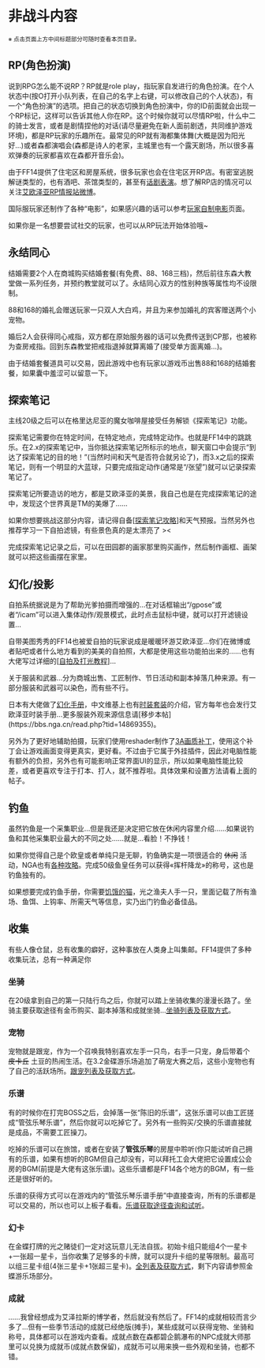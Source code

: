 # 非战斗内容

<div><TOC /><small>※ 点击页面上方中间标题部分可随时查看本页目录。</small></div>

## RP(角色扮演)

说到RPG怎么能不说RP？RP就是role play，指玩家自发进行的角色扮演。在个人状态中(按O打开小队列表，在自己的名字上右键，可以修改自己的个人状态)，有一个“角色扮演”的选项。把自己的状态切换到角色扮演中，你的ID前面就会出现一个RP标记，这样可以告诉其他人你在RP。这个时候你就可以尽情RP啦，什么中二的骑士发言，或者是剧情捏他的对话(请尽量避免在新人面前剧透，共同维护游戏环境)，都是RP玩家的乐趣所在。最常见的RP就有海都集体舞(大概是因为阳光好…)或者森都演唱会(森都是诗人的老家，主城里也有一个露天剧场，所以很多喜欢弹奏的玩家都喜欢在森都开音乐会)。

由于FF14提供了住宅区和房屋系统，很多玩家也会在住宅区开RP店。有密室逃脱解谜类型的，也有酒吧、茶馆类型的，甚至有[话剧表演](https://zhuanlan.zhihu.com/p/64791226)。想了解RP店的情况可以关注[艾欧泽亚RP情报站微博](https://www.weibo.com/u/6212462969)。

国际服玩家还制作了各种“电影”，如果感兴趣的话可以参考[玩家自制电影](./movie.md)页面。

如果你是一名想要尝试社交的玩家，也可以从RP玩法开始体验哦~

## 永结同心

结婚需要2个人在商城购买结婚套餐(有免费、88、168三档)，然后前往东森大教堂做一系列任务，并预约教堂就可以了。永结同心双方的性别种族等属性均不设限制。

88和168的婚礼会赠送玩家一只双人大白鸡，并且为来参加婚礼的宾客赠送两个小宠物。

婚后2人会获得同心戒指，双方都在原始服务器的话可以免费传送到CP那，也被称为查房戒指。回到东森教堂把戒指退掉就算离婚了(接受单方面离婚…)。

由于结婚套餐道具可以交易，因此游戏中也有玩家以游戏币出售88和168的结婚套餐，如果囊中羞涩可以留意一下。

## 探索笔记

主线20级之后可以在格里达尼亚的魔女咖啡屋接受任务<Quest name="被遗忘的探索笔记" type="plus" />解锁《探索笔记》功能。

探索笔记需要你在特定时间，在特定地点，完成特定动作。也就是FF14中的跳跳乐。在2.x的探索笔记中，当你抵达探索笔记所标示的地点，聊天窗口中会提示“到达了探索笔记的目的地！”(当然时间和天气是否符合就另论了)，而3.x之后的探索笔记，则有一个明显的大蓝球，只要完成指定动作(通常是“/张望”)就可以记录探索笔记了。

探索笔记所要造访的地方，都是艾欧泽亚的美景，我自己也是在完成探索笔记的途中，发现这个世界真是TM的美爆了……

如果你想要挑战这部分内容，请记得自备[[探索笔记攻略](http://tools.ffxiv.cn/dajipai/)]和天气预报。当然另外也推荐学习一下自拍滤镜，有些景色真的是太漂亮了 ><

完成探索笔记记录之后，可以在田园郡的画家那里购买画作，然后制作画框、画架就可以把这些画摆在家里。

## 幻化/投影

自拍系统据说是为了帮助光爹拍摄而增强的…在对话框输出“/gpose”或者“/icam”可以进入集体动作/观景模式，此时点击鼠标中键，就可以打开滤镜设置…

自带美图秀秀的FF14也被爱自拍的玩家说成是暖暖环游艾欧泽亚…你们在微博或者贴吧或者什么地方看到的美美的自拍照，大都是使用这些功能拍出来的……也有大佬写过详细的[[自拍及打光教程](https://www.weibo.com/ttarticle/p/show?id=2309404124402911432252)]…

关于服装和武器…分为商城出售、工匠制作、节日活动和副本掉落几种来源。有一部分服装和武器可以染色，而有些不行。

日本有大佬做了[幻化手册](https://mirapri.com/)，中文维基上也有[时装套装]([https://ff14.huijiwiki.com/wiki/%E6%97%B6%E8%A3%85%E5%A5%97%E8%A3%85](https://ff14.huijiwiki.com/wiki/时装套装))的介绍，官方每年也会发行艾欧泽亚时装手册…更多服装外观来源信息请[移步本帖](https://bbs.nga.cn/read.php?tid=14869355)。

另外为了更好地辅助拍摄，玩家们使用reshader制作了[3A画质补丁](https://bbs.nga.cn/read.php?tid=13624110)，使用这个补丁会让游戏画面变得更真实，更好看。不过由于它属于外挂插件，因此对电脑性能有额外的负担，另外也有可能影响正常界面UI的显示，所以如果电脑性能比较差，或者更喜欢专注于打本、打人，就不推荐啦。具体效果和设置方法请看上面的帖子。

## 钓鱼

虽然钓鱼是一个采集职业…但是我还是决定把它放在休闲内容里介绍……如果说钓鱼和其他采集职业最大的不同之处……就是…看脸！不挣钱！

如果你觉得自己是个欧皇或者单纯只是无聊，钓鱼确实是一项很适合的 ~~休闲~~ 活动，NGA也有[各种攻略](https://bbs.nga.cn/read.php?tid=7237606)。完成50级鱼皇任务可以获得«挥杆降龙»的称号，这也是钓鱼独有的。

如果想要完成钓鱼手册，你需要[饥饿的猫](http://cn.ff14angler.com/)，光之渔夫人手一只，里面记载了所有渔场、鱼饵、上钩率、所需天气等信息，实乃出门钓鱼必备佳品。

## 收集

有些人像仓鼠，总有收集的癖好，这种事放在人类身上叫集邮。FF14提供了多种收集玩法，总有一种满足你

### 坐骑

在20级拿到自己的第一只陆行鸟之后，你就可以踏上坐骑收集的漫漫长路了。坐骑主要获取途径有金币购买、副本掉落和成就坐骑…[坐骑列表及获取方式](https://ff14.huijiwiki.com/wiki/%E5%9D%90%E9%AA%91%E8%8E%B7%E5%8F%96%E6%96%B9%E5%BC%8F)。

### 宠物

宠物就是跟宠，作为一个召唤我特别喜欢左手一只鸟，右手一只宠，身后带着个 ~~皮卡丘~~ 土豆的热闹生活。在3.2金碟游乐场追加了萌宠大赛之后，这些小宠物也有了自己的活跃场所。[跟宠列表及获取方式](https://ff14.huijiwiki.com/wiki/%E5%AE%A0%E7%89%A9%E8%8E%B7%E5%8F%96%E6%96%B9%E5%BC%8F)。

### 乐谱

有的时候你在打完BOSS之后，会掉落一张“陈旧的乐谱”，这张乐谱可以由工匠搓成“管弦乐琴乐谱”，然后你就可以吃掉它了。另外有一些购买/交换的乐谱直接就是成品，不需要工匠操刀。

吃掉的乐谱可以在旅馆，或者在安装了**管弦乐琴**的房屋中聆听(你只能试听自己拥有的乐谱，如果有想听的BGM但自己却没有，可以拜托工会大佬把它设置成公会房的BGM(前提是大佬有这张乐谱)。这些乐谱都是FF14各个地方的BGM，有一些还是很好听的。

乐谱的获得方式可以在游戏内的“管弦乐琴乐谱手册”中直接查询，所有的乐谱都是可以交易的，所以也可以上板子看看。[乐谱获取途径查询和试听](https://tools.ffxiv.cn/lajipai/)。

### 幻卡

在金蝶打牌的光之赌徒们一定对这玩意儿无法自拔。初始卡组只能组4个一星卡+一张超一星卡，当你收集了足够多的卡牌，就可以提升卡组的星等限制。最高可以组三星卡组(4张三星卡+1张超三星卡)。[全列表及获取方式](https://ff14.huijiwiki.com/wiki/九宫幻卡卡牌)，剩下内容请参照金蝶游乐场部分。

### 成就

……我曾经想成为艾泽拉斯的博学者，然后就没有然后了。FF14的成就相较而言少多了…但有一些季节活动的成就已经绝版(摊手)，某些成就可以获得宠物、坐骑和称号，具体都可以在游戏内查看。成就点数在森都碧企鹅瀑布的NPC成就大师那里可以兑换为成就币(成就点数保留)，成就币可以用来换一些外观和坐骑，也都不错。